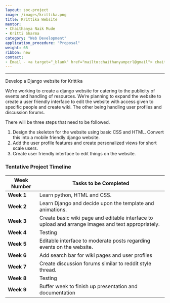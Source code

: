 ```yaml
---
layout: soc-project
image: /images/krittika.png
title: Krittika Website
mentor: 
- Chaithanya Naik Mude
- Kritti Sharma
category: "Web Development"
application_procedure: "Proposal"
weight: 65
ribbon: new
contact:
- Email - <a target="_blank" href="mailto:chaithanyampcrl@gmail"> chaithanyampcrl@gmail</a>
---
```


---

Develop a Django website for Krittika

<!--break-->

We’re working to create a django website for catering to the publicity of events and handling of resources. We’re planning to expand the website to create a user friendly interface to edit the website with access given to specific people and create wiki. The other being handling user profiles and discussion forums.

There will be three steps that need to be followed. 
1. Design the skeleton for the website using basic CSS and HTML. Convert this into a mobile friendly django website.
2. Add the user profile features and create personalized views for short scale users.
3. Create user friendly interface to edit things on the website.

<!--break-->

### Tentative Project Timeline



<!--break-->

|Week Number  | Tasks to be Completed|
|--- | --- | 
|**Week 1** | Learn python, HTML and CSS.|
|**Week 2** | Learn Django and decide upon the template and animations.|
|**Week 3** | Create basic wiki page and editable interface to upload and arrange images and text appropriately.|
|**Week 4** | Testing|
|**Week 5** | Editable interface to moderate posts regarding events on the website.|
|**Week 6** | Add search bar for wiki pages and user profiles|
|**Week 7** | Create discussion forums similar to reddit style thread.|
|**Week 8** | Testing |
|**Week 9** | Buffer week to finish up presentation and documentation|

<!--break-->
